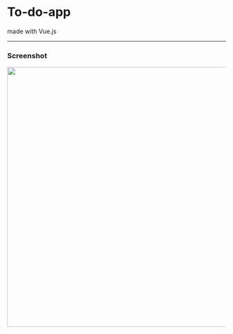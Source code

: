 # To-do-app   
made with Vue.js

---   

### Screenshot   
<img width="600" src="https://user-images.githubusercontent.com/56256010/98340432-b1f49200-2050-11eb-84d8-5efc5137f95b.png">
